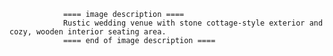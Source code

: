 
                ==== image description ====
                Rustic wedding venue with stone cottage-style exterior and cozy, wooden interior seating area.
                ==== end of image description ====
                